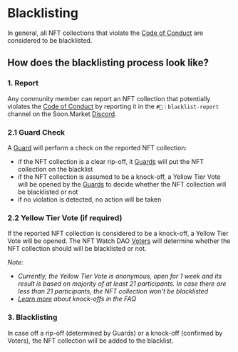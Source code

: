 # Blacklisting

In general, all NFT collections that violate the [Code of Conduct](./code-of-conduct.md) are considered to be blacklisted.

## How does the blacklisting process look like?

### 1. Report

Any community member can report an NFT collection that potentially violates the [Code of Conduct](./code-of-conduct.md) by reporting it in the `#🚩︱blacklist-report ` channel on the Soon.Market [Discord](https://discord.gg/KtVVaYy6b3).

### 2.1 Guard Check

A [Guard](./roles.md#guard) will perform a check on the reported NFT collection:

- if the NFT collection is a clear rip-off, it [Guards](./roles.md#guard) will put the NFT collection on the blacklist
- if the NFT collection is assumed to be a knock-off, a Yellow Tier Vote will be opened by the [Guards](./roles.md#guard) to decide whether the NFT collection will be blacklisted or not
- if no violation is detected, no action will be taken

### 2.2 Yellow Tier Vote (if required)

If the reported NFT collection is considered to be a knock-off, a Yellow Tier Vote will be opened. The NFT Watch DAO [Voters](./roles.md#voter) will determine whether the NFT collection should will be blacklisted or not.

*Note:*

- *Currently, the Yellow Tier Vote is anonymous, open for 1 week and its result is based on majority of at least 21 participants. In case there are less than 21 participants, the NFT collection won't be blacklisted*
- *[Learn more](faq.md#what-is-the-difference-between-copy-paste-scams-and-knock-off-assumptions-why-are-they-treated-differently-how-does-nft-watch-dao-make-the-determination) about knock-offs in the FAQ*

### 3. Blacklisting

In case off a rip-off (determined by Guards) or a knock-off (confirmed by Voters), the NFT collection will be added to the blacklist.